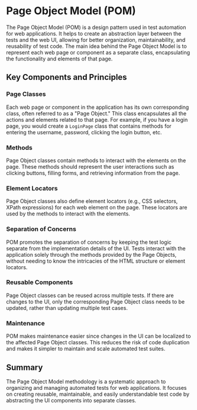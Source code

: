 # Page Object Model (POM)

The Page Object Model (POM) is a design pattern used in test automation for web applications. It helps to create an abstraction layer between the tests and the web UI, allowing for better organization, maintainability, and reusability of test code. The main idea behind the Page Object Model is to represent each web page or component as a separate class, encapsulating the functionality and elements of that page.

## Key Components and Principles

### Page Classes
Each web page or component in the application has its own corresponding class, often referred to as a "Page Object." This class encapsulates all the actions and elements related to that page. For example, if you have a login page, you would create a `LoginPage` class that contains methods for entering the username, password, clicking the login button, etc.

### Methods
Page Object classes contain methods to interact with the elements on the page. These methods should represent the user interactions such as clicking buttons, filling forms, and retrieving information from the page.

### Element Locators
Page Object classes also define element locators (e.g., CSS selectors, XPath expressions) for each web element on the page. These locators are used by the methods to interact with the elements.

### Separation of Concerns
POM promotes the separation of concerns by keeping the test logic separate from the implementation details of the UI. Tests interact with the application solely through the methods provided by the Page Objects, without needing to know the intricacies of the HTML structure or element locators.

### Reusable Components
Page Object classes can be reused across multiple tests. If there are changes to the UI, only the corresponding Page Object class needs to be updated, rather than updating multiple test cases.

### Maintenance
POM makes maintenance easier since changes in the UI can be localized to the affected Page Object classes. This reduces the risk of code duplication and makes it simpler to maintain and scale automated test suites.

## Summary
The Page Object Model methodology is a systematic approach to organizing and managing automated tests for web applications. It focuses on creating reusable, maintainable, and easily understandable test code by abstracting the UI components into separate classes.

